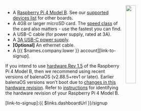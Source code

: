 <img style="float: right;padding-left: 10px;" src="/img/raspberrypi4/raspberrypi4.webp" width="25%">

* A [Raspberry Pi 4 Model B][rpi4B]. See our [supported devices list][supportedDevicesList] for other boards.
* A 4GB or larger microSD card. The [speed class][sdSpeed] of the card also matters - use the fastest you can find.
* A USB-C cable (for power supply, rated at 3A).
* A [3A USB-C power supply][psu].
* **[Optional]** An ethernet cable.
* A [{{ $names.company.lower }} account][link-to-signup].

If you intend to use [hardware Rev 1.5][hardware-troubleshooting] of the Raspberry Pi 4 Model B, then we recommend using recent versions of balenaOS (v2.88.5+rev1 or later). Earlier balenaOS versions won’t boot due to [changes in this hardware revision](https://forums.raspberrypi.com/viewtopic.php?t=329299). Refer to [instructions][hardware-troubleshooting] for identifying the hardware revision of your Raspberry Pi 4 Model B.

[rpi4B]:https://www.raspberrypi.org/products/raspberry-pi-4-model-b/
[psu]:https://www.raspberrypi.org/products/type-c-power-supply/

[sdSpeed]:https://en.wikipedia.org/wiki/Secure_Digital#Speed_class_rating
[wifiAdapters]:/reference/hardware/wifi-dongles/
[supportedDevicesList]:/reference/hardware/devices/
[hardware-troubleshooting]:/faq/troubleshooting/troubleshooting/#balenaos-boot-issues-with-new-hardware-revision-of-rpi4 
[link-to-signup]:{{ $links.dashboardUrl }}/signup
